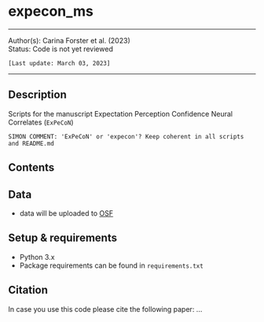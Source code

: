 # expecon_ms

***

Author(s): Carina Forster et al. (2023) <br>
Status: Code is not yet reviewed

`[Last update: March 03, 2023]`
***

## Description
Scripts for the manuscript Expectation Perception Confidence Neural Correlates (`ExPeCoN`)

`SIMON COMMENT: 'ExPeCoN' or 'expecon'? Keep coherent in all scripts and README.md`

## Contents

## Data
* data will be uploaded to [OSF](https://osf.io)

## Setup & requirements 
* Python 3.x 
* Package requirements can be found in `requirements.txt`

## Citation
In case you use this code please cite the following paper:
...
